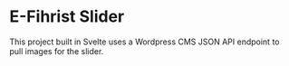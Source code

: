 # E-Fihrist Slider

This project built in Svelte uses a Wordpress CMS JSON API endpoint to pull images for the slider.